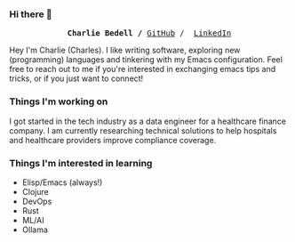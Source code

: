 ### Hi there 👋
<p><pre align="center">
<strong>Charlie Bedell /</strong> <a href="https://github.com/charlie-bedell">GitHub</a> /  <a href="https://www.linkedin.com/in/charlesbedell/">LinkedIn</a></pre></p>

Hey I'm Charlie (Charles). I like writing software, exploring new (programming) languages and tinkering with my Emacs configuration. Feel free to reach out to me if you're interested in exchanging emacs tips and tricks, or if you just want to connect!

### Things I'm working on
I got started in the tech industry as a data engineer for a healthcare finance company. I am currently researching technical solutions to help hospitals and healthcare providers improve compliance coverage.

### Things I'm interested in learning
- Elisp/Emacs (always!)
- Clojure
- DevOps
- Rust
- ML/AI
- Ollama
